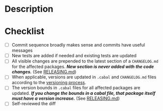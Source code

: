 # Description

<!-- Add your description here, if this PR fixes a particular issue please provide a
[link](https://docs.github.com/en/issues/tracking-your-work-with-issues/linking-a-pull-request-to-an-issue#linking-a-pull-request-to-an-issue-using-a-keyword=)
to the issue. -->

# Checklist

- [ ] Commit sequence broadly makes sense and commits have useful messages
- [ ] New tests are added if needed and existing tests are updated
- [ ] All visible changes are prepended to the latest section of a `CHANGELOG.md` for the affected packages.
      **_New section is never added with the code changes._** (See [RELEASING.md](https://github.com/intersectmbo/cardano-base/blob/master/RELEASING.md#changelogmd))
- [ ] When applicable, versions are updated in `.cabal` and `CHANGELOG.md` files according to the
      [versioning process](https://github.com/intersectmbo/cardano-base/blob/master/RELEASING.md#versioning-process).
- [ ] The version bounds in `.cabal` files for all affected packages are updated.
      **_If you change the bounds in a cabal file, that package itself must have a version increase._** (See [RELEASING.md](https://github.com/intersectmbo/cardano-base/blob/master/RELEASING.md#versioning-process))
- [ ] Self-reviewed the diff
